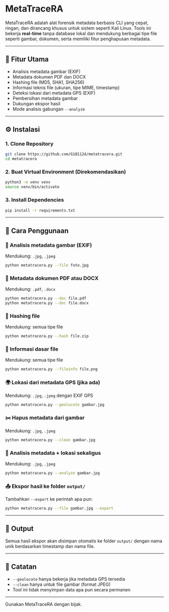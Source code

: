 # MetaTraceRA

MetaTraceRA adalah alat forensik metadata berbasis CLI yang cepat, ringan, dan dirancang khusus untuk sistem seperti Kali Linux. Tools ini bekerja **real-time** tanpa database lokal dan mendukung berbagai tipe file seperti gambar, dokumen, serta memiliki fitur penghapusan metadata.

---

## 🔧 Fitur Utama

- Analisis metadata gambar (EXIF)
- Metadata dokumen PDF dan DOCX
- Hashing file (MD5, SHA1, SHA256)
- Informasi teknis file (ukuran, tipe MIME, timestamp)
- Deteksi lokasi dari metadata GPS (EXIF)
- Pembersihan metadata gambar
- Dukungan ekspor hasil
- Mode analisis gabungan `--analyze`

---

## ⚙️ Instalasi

### 1. Clone Repository
```bash
git clone https://github.com/G181124/metatracera.git
cd metatracera
```

### 2. Buat Virtual Environment (Direkomendasikan)
```bash
python3 -m venv venv
source venv/bin/activate
```

### 3. Install Dependencies
```bash
pip install -r requirements.txt
```

---

## 🚀 Cara Penggunaan

### 📸 Analisis metadata gambar (EXIF)
Mendukung: `.jpg`, `.jpeg`
```bash
python metatracera.py --file foto.jpg
```

### 📝 Metadata dokumen PDF atau DOCX
Mendukung: `.pdf`, `.docx`
```bash
python metatracera.py --doc file.pdf
python metatracera.py --doc file.docx
```

### 🔐 Hashing file
Mendukung: semua tipe file
```bash
python metatracera.py --hash file.zip
```

### 📂 Informasi dasar file
Mendukung: semua tipe file
```bash
python metatracera.py --fileinfo file.png
```

### 🌍 Lokasi dari metadata GPS (jika ada)
Mendukung: `.jpg`, `.jpeg` dengan EXIF GPS
```bash
python metatracera.py --geolocate gambar.jpg
```

### ✂️ Hapus metadata dari gambar
Mendukung: `.jpg`, `.jpeg`
```bash
python metatracera.py --clean gambar.jpg
```

### 🧠 Analisis metadata + lokasi sekaligus
Mendukung: `.jpg`, `.jpeg`
```bash
python metatracera.py --analyze gambar.jpg
```

### 📤 Ekspor hasil ke folder `output/`
Tambahkan `--export` ke perintah apa pun:
```bash
python metatracera.py --file gambar.jpg --export
```

---

## 📁 Output
Semua hasil ekspor akan disimpan otomatis ke folder `output/` dengan nama unik berdasarkan timestamp dan nama file.

---

## 🧪 Catatan
- `--geolocate` hanya bekerja jika metadata GPS tersedia
- `--clean` hanya untuk file gambar (format JPEG)
- Tool ini tidak menyimpan data apa pun secara permanen

---

Gunakan MetaTraceRA dengan bijak.
